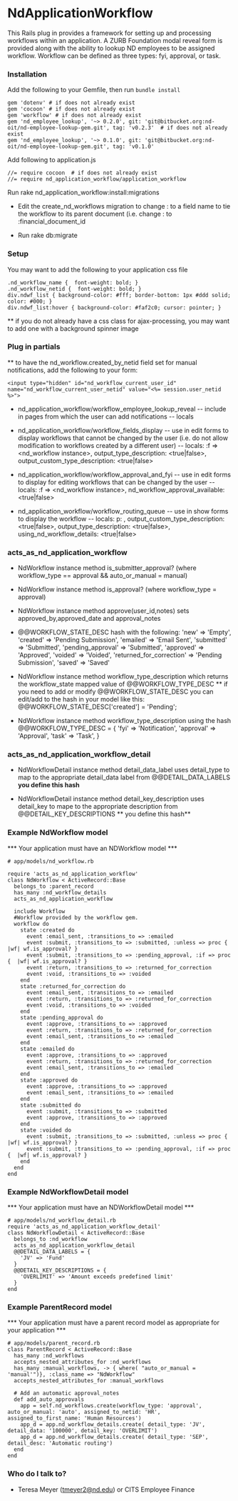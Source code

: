 # NdApplicationWorkflow #

This Rails plug in provides a framework for setting up and processing workflows within an application.  A ZURB Foundation modal reveal form is provided along with the ability to lookup ND employees to be assigned workflow.  Workflow can be defined as three types: fyi, approval, or task.

### Installation ###

Add the following to your Gemfile, then run ```bundle install```
```
gem 'dotenv' # if does not already exist
gem 'cocoon' # if does not already exist
gem 'workflow' # if does not already exist
gem 'nd_employee_lookup', '~> 0.2.0', git: 'git@bitbucket.org:nd-oit/nd-employee-lookup-gem.git', tag: 'v0.2.3'  # if does not already exist
gem 'nd_employee_lookup', '~> 0.1.0', git: 'git@bitbucket.org:nd-oit/nd-employee-lookup-gem.git', tag: 'v0.1.0'
```

Add following to application.js
```
//= require cocoon  # if does not already exist
//= require nd_application_workflow/application_workflow
```

Run rake nd_application_workflow:install:migrations

- Edit the create_nd_workflows migration to change :<parent id> to a field name to
tie the workflow to its parent document (i.e. change :<parent id> to :financial_document_id

- Run rake db:migrate


### Setup ###


You may want to add the following to your application css file
```
.nd_workflow_name {  font-weight: bold; }
.nd_workflow_netid {  font-weight: bold; }
div.ndwf_list {	background-color: #fff;	border-bottom: 1px #ddd solid;	color: #000; }
div.ndwf_list:hover { background-color: #faf2c0; cursor: pointer; }
```
** if you do not already have a css class for ajax-processing, you may want to add one
with a background spinner image


### Plug in partials ###

** to have the nd_workflow.created_by_netid field set for manual notifications, add
the following to your form: 
```
<input type="hidden" id="nd_workflow_current_user_id" name="nd_workflow_current_user_netid" value="<%= session.user_netid %>">
```

- nd_application_workflow/workflow_employee_lookup_reveal 
-- include in pages from which the user can add notifications
-- locals

- nd_application_workflow/workflow_fields_display 
-- use in edit forms to display workflows that cannot be changed by the user (i.e. do not allow modification to workflows created by a different user)
-- locals: :f => <nd_workflow instance>, output_type_description: <true|false>, output_custom_type_description: <true|false>

- nd_application_workflow/workflow_approval_and_fyi 
-- use in edit forms to display for editing workflows that can be changed by the user
-- locals: :f => <nd_workflow instance>, nd_workflow_approval_available: <true|false>

- nd_application_workflow/workflow_routing_queue 
-- use in show forms to display the workflow
-- locals: p: <parent record instance>, output_custom_type_description: <true|false>, output_type_description: <true|false>, using_nd_workflow_details: <true|false>

### acts_as_nd_application_workflow ###


- NdWorkflow instance method is_submitter_approval?  (where workflow_type == approval && auto_or_manual = manual)

- NdWorkflow instance method is_approval? (where workflow_type = approval)

- NdWorkflow instance method approve(user_id,notes) sets approved_by,approved_date and approval_notes

- @@WORKFLOW_STATE_DESC hash with the following: 
      'new'             => 'Empty',
      'created'         => 'Pending Submission',
      'emailed'         => 'Email Sent',
      'submitted'       => 'Submitted',
      'pending_approval' => 'Submitted',
      'approved'        => 'Approved',
      'voided'          => 'Voided',
      'returned_for_correction' => 'Pending Submission',
      'saved' => 'Saved'
- NdWorkflow instance method workflow_type_description which returns the workflow_state mapped value of @@WORKFLOW_TYPE_DESC 
** if you need to add or modify @@WORKFLOW_STATE_DESC you can edit/add to the hash in your model like this:
  @@WORKFLOW_STATE_DESC['created'] = 'Pending';
  
- NdWorkflow instance method workflow_type_description using the hash
  @@WORKFLOW_TYPE_DESC = {
      'fyi'      => 'Notification',
      'approval'   => 'Approval',
      'task' => 'Task',
    }

### acts_as_nd_application_workflow_detail ###

- NdWorkflowDetail instance method detail_data_label  uses detail_type to map to the appropriate detail_data label from @@DETAIL_DATA_LABELS **you define this hash**

- NdWorkflowDetail instance method detail_key_description  uses detail_key to mape to the appropriate description from @@DETAIL_KEY_DESCRIPTIONS ** you define this hash**

### Example NdWorkflow model ###
*** Your application must have an NDWorkflow model ***
```
# app/models/nd_workflow.rb

require 'acts_as_nd_application_workflow'
class NdWorkflow < ActiveRecord::Base
  belongs_to :parent_record
  has_many :nd_workflow_details
  acts_as_nd_application_workflow

  include Workflow
  #Workflow provided by the workflow gem.
  workflow do
    state :created do
      event :email_sent, :transitions_to => :emailed
      event :submit, :transitions_to => :submitted, :unless => proc {  |wf| wf.is_approval? }
      event :submit, :transitions_to => :pending_approval, :if => proc {  |wf| wf.is_approval? }
      event :return, :transitions_to => :returned_for_correction
      event :void, :transitions_to => :voided
    end
    state :returned_for_correction do
      event :email_sent, :transitions_to => :emailed
      event :return, :transitions_to => :returned_for_correction
      event :void, :transitions_to => :voided
    end
    state :pending_approval do
      event :approve, :transitions_to => :approved
      event :return, :transitions_to => :returned_for_correction
      event :email_sent, :transitions_to => :emailed
    end
    state :emailed do
      event :approve, :transitions_to => :approved
      event :return, :transitions_to => :returned_for_correction
      event :email_sent, :transitions_to => :emailed
    end
    state :approved do
      event :approve, :transitions_to => :approved
      event :email_sent, :transitions_to => :emailed
    end
    state :submitted do
      event :submit, :transitions_to => :submitted
      event :approve, :transitions_to => :approved
    end
    state :voided do
      event :submit, :transitions_to => :submitted, :unless => proc {  |wf| wf.is_approval? }
      event :submit, :transitions_to => :pending_approval, :if => proc {  |wf| wf.is_approval? }
    end
  end
end
```
### Example NdWorkflowDetail model ###
*** Your application must have an NDWorkflowDetail model ***
```
# app/models/nd_workflow_detail.rb
require 'acts_as_nd_application_workflow_detail'
class NdWorkflowDetail < ActiveRecord::Base
  belongs_to :nd_workflow
  acts_as_nd_application_workflow_detail
  @@DETAIL_DATA_LABELS = {
    'JV' => 'Fund'
  }
  @@DETAIL_KEY_DESCRIPTIONS = {
    'OVERLIMIT' => 'Amount exceeds predefined limit'
  }
end
```
### Example ParentRecord model ###
*** Your application must have a parent record model as appropriate for your application ***
```
# app/models/parent_record.rb
class ParentRecord < ActiveRecord::Base
  has_many :nd_workflows
  accepts_nested_attributes_for :nd_workflows
  has_many :manual_workflows, -> { where( "auto_or_manual = 'manual'")}, :class_name => "NdWorkflow"
  accepts_nested_attributes_for :manual_workflows

  # Add an automatic approval_notes
  def add_auto_approvals
    app = self.nd_workflows.create(workflow_type: 'approval', auto_or_manual: 'auto', assigned_to_netid: 'HR', assigned_to_first_name: 'Human Resources')
    app_d = app.nd_workflow_details.create( detail_type: 'JV', detail_data: '100000', detail_key: 'OVERLIMIT')
    app_d = app.nd_workflow_details.create( detail_type: 'SEP', detail_desc: 'Automatic routing')
  end
end
```

### Who do I talk to? ###

* Teresa Meyer (tmeyer2@nd.edu) or CITS Employee Finance